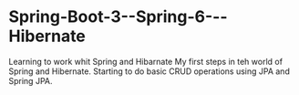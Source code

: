 # Spring-Boot-3--Spring-6---Hibernate
 Learning to work whit Spring and Hibarnate
My first steps in teh world of Spring and Hibernate.
Starting to do basic CRUD operations using JPA and Spring JPA.
